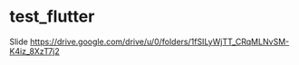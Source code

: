 # test_flutter


Slide
https://drive.google.com/drive/u/0/folders/1fSILyWjTT_CRqMLNvSM-K4iz_8XzT7j2
